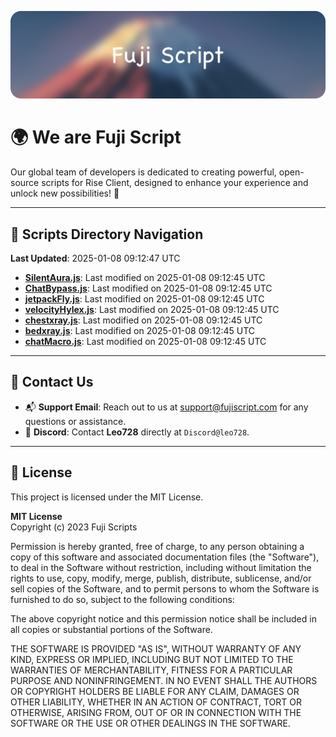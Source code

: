 ![Banner](.github/b.webp)

# 🌍 **We are Fuji Script**

Our global team of developers is dedicated to creating powerful, open-source scripts for Rise Client, designed to enhance your experience and unlock new possibilities! 🌟

---
<!-- SCRIPTS_NAVIGATION_START -->
## 📂 **Scripts Directory Navigation**

**Last Updated**: 2025-01-08 09:12:47 UTC

- **[SilentAura.js](scripts/SilentAura.js)**: Last modified on 2025-01-08 09:12:45 UTC
- **[ChatBypass.js](scripts/ChatBypass.js)**: Last modified on 2025-01-08 09:12:45 UTC
- **[jetpackFly.js](scripts/jetpackFly.js)**: Last modified on 2025-01-08 09:12:45 UTC
- **[velocityHylex.js](scripts/velocityHylex.js)**: Last modified on 2025-01-08 09:12:45 UTC
- **[chestxray.js](scripts/chestxray.js)**: Last modified on 2025-01-08 09:12:45 UTC
- **[bedxray.js](scripts/bedxray.js)**: Last modified on 2025-01-08 09:12:45 UTC
- **[chatMacro.js](scripts/chatMacro.js)**: Last modified on 2025-01-08 09:12:45 UTC

<!-- SCRIPTS_NAVIGATION_END -->

---

## 💬 **Contact Us**  
- 📬 **Support Email**: Reach out to us at [support@fujiscript.com](mailto:support@fujiscript.com) for any questions or assistance.  
- 💬 **Discord**: Contact **Leo728** directly at `Discord@leo728`.

---

## 📜 **License**

This project is licensed under the MIT License.  

**MIT License**  
Copyright (c) 2023 Fuji Scripts  

Permission is hereby granted, free of charge, to any person obtaining a copy of this software and associated documentation files (the "Software"), to deal in the Software without restriction, including without limitation the rights to use, copy, modify, merge, publish, distribute, sublicense, and/or sell copies of the Software, and to permit persons to whom the Software is furnished to do so, subject to the following conditions:  

The above copyright notice and this permission notice shall be included in all copies or substantial portions of the Software.  

THE SOFTWARE IS PROVIDED "AS IS", WITHOUT WARRANTY OF ANY KIND, EXPRESS OR IMPLIED, INCLUDING BUT NOT LIMITED TO THE WARRANTIES OF MERCHANTABILITY, FITNESS FOR A PARTICULAR PURPOSE AND NONINFRINGEMENT. IN NO EVENT SHALL THE AUTHORS OR COPYRIGHT HOLDERS BE LIABLE FOR ANY CLAIM, DAMAGES OR OTHER LIABILITY, WHETHER IN AN ACTION OF CONTRACT, TORT OR OTHERWISE, ARISING FROM, OUT OF OR IN CONNECTION WITH THE SOFTWARE OR THE USE OR OTHER DEALINGS IN THE SOFTWARE.  
